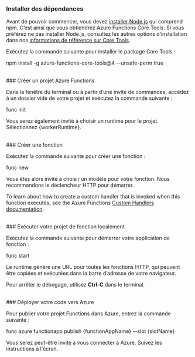 ### <a name="install-dependencies"></a>Installer des dépendances

Avant de pouvoir commencer, vous devez <a href="https://go.microsoft.com/fwlink/?linkid=2016195" target="_blank">installer Node.js</a> qui comprend npm. C’est ainsi que vous obtiendrez Azure Functions Core Tools. Si vous préférez ne pas installer Node.js, consultez les autres options d’installation dans nos <a href="https://go.microsoft.com/fwlink/?linkid=2016192" target="_blank">informations de référence sur Core Tools</a>.

Exécutez la commande suivante pour installer le package Core Tools :

<MarkdownHighlighter>npm install -g azure-functions-core-tools@4 --unsafe-perm true</MarkdownHighlighter>

<br/>
### <a name="create-an-azure-functions-project"></a>Créer un projet Azure Functions

Dans la fenêtre du terminal ou à partir d’une invite de commandes, accédez à un dossier vide de votre projet et exécutez la commande suivante :

<MarkdownHighlighter>func init</MarkdownHighlighter>

Vous serez également invité à choisir un runtime pour le projet. Sélectionnez {workerRuntime}.

<br/>
### <a name="create-a-function"></a>Créer une fonction

Exécutez la commande suivante pour créer une fonction :

<MarkdownHighlighter>func new</MarkdownHighlighter>

Vous êtes alors invité à choisir un modèle pour votre fonction. Nous recommandons le déclencheur HTTP pour démarrer.

<StackInstructions customStack={true}>To learn about how to create a custom handler that is invoked when this function executes, see the Azure Functions <a href="https://go.microsoft.com/fwlink/?linkid=2138621" target="_blank">Custom Handlers documentation</a>.</StackInstructions>

<br/>
### <a name="run-your-function-project-locally"></a>Exécuter votre projet de fonction localement

Exécutez la commande suivante pour démarrer votre application de fonction :

<MarkdownHighlighter>func start</MarkdownHighlighter>

Le runtime génère une URL pour toutes les fonctions HTTP, qui peuvent être copiées et exécutées dans la barre d’adresse de votre navigateur.

Pour arrêter le débogage, utilisez **Ctrl-C** dans le terminal.

<br/>
### <a name="deploy-your-code-to-azure"></a>Déployer votre code vers Azure

Pour publier votre projet Functions dans Azure, entrez la commande suivante :

<MarkdownHighlighter slot={false}>func azure functionapp publish {functionAppName} <SlotComponent>--slot {slotName}</SlotComponent></MarkdownHighlighter>

Vous serez peut-être invité à vous connecter à Azure. Suivez les instructions à l'écran.

